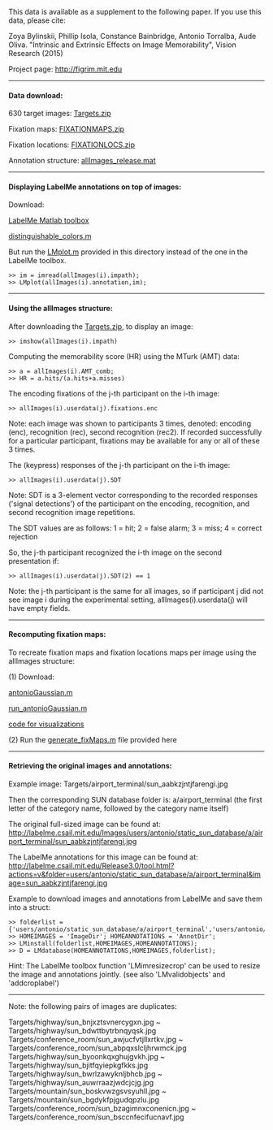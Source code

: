 
This data is available as a supplement to the following paper. 
If you use this data, please cite:

Zoya Bylinskii, Phillip Isola, Constance Bainbridge, Antonio Torralba, Aude Oliva.
"Intrinsic and Extrinsic Effects on Image Memorability", Vision Research (2015)

Project page: http://figrim.mit.edu

------------------------------------------------------------------
#### Data download:

630 target images: [Targets.zip](http://figrim.mit.edu/Targets.zip)

Fixation maps: [FIXATIONMAPS.zip](http://figrim.mit.edu/FIXATIONMAPS.zip)

Fixation locations: [FIXATIONLOCS.zip](http://figrim.mit.edu/FIXATIONLOCS.zip)

Annotation structure: [allImages_release.mat](https://github.com/cvzoya/figrim/blob/master/allImages_release.mat)

------------------------------------------------------------------

#### Displaying LabelMe annotations on top of images:

Download: 

[LabelMe Matlab toolbox](http://labelme2.csail.mit.edu/Release3.0/browserTools/php/matlab_toolbox.php)

[distinguishable_colors.m](www.mathworks.com/matlabcentral/fileexchange/29702-generate-maximally-perceptually-distinct-colors)

But run the [LMplot.m](https://github.com/cvzoya/figrim/blob/master/LMplot.m) provided in this directory instead of the one in the LabelMe toolbox.

```
>> im = imread(allImages(i).impath);
>> LMplot(allImages(i).annotation,im);
```

------------------------------------------------------------------

#### Using the allImages structure:

After downloading the [Targets.zip](http://figrim.mit.edu/Targets.zip), to display an image:
```
>> imshow(allImages(i).impath)
```

Computing the memorability score (HR) using the MTurk (AMT) data:
```
>> a = allImages(i).AMT_comb;
>> HR = a.hits/(a.hits+a.misses)
```

The encoding fixations of the j-th participant on the i-th image:
```
>> allImages(i).userdata(j).fixations.enc
```

Note: each image was shown to participants 3 times, denoted: encoding (enc), 
recognition (rec), second recognition (rec2). If recorded successfully for 
a particular participant, fixations may be available for any or all of these 3 times.

The (keypress) responses of the j-th participant on the i-th image:
```
>> allImages(i).userdata(j).SDT
```

Note: SDT is a 3-element vector corresponding to the recorded responses 
('signal detections') of the participant on the encoding, recognition, 
and second recognition image repetitions.

The SDT values are as follows:
1 = hit;
2 = false alarm;
3 = miss;
4 = correct rejection

So, the j-th participant recognized the i-th image on the second presentation if:
```
>> allImages(i).userdata(j).SDT(2) == 1
```

Note: the j-th participant is the same for all images, so if participant j 
did not see image i during the experimental setting, allImages(i).userdata(j)
will have empty fields.

------------------------------------------------------------------

#### Recomputing fixation maps:

To recreate fixation maps and fixation locations maps per image using the 
allImages structure:

(1) Download:

[antonioGaussian.m](https://github.com/cvzoya/saliency/blob/master/code_forMetrics/antonioGaussian.m)

[run_antonioGaussian.m](https://github.com/cvzoya/saliency/blob/master/code_forMetrics/run_antonioGaussian.m)

[code for visualizations](https://github.com/cvzoya/fixation-visualization)

(2) Run the [generate_fixMaps.m](https://github.com/cvzoya/figrim/blob/master/generate_fixMaps.m) file provided here

------------------------------------------------------------------

#### Retrieving the original images and annotations:

Example image: Targets/airport_terminal/sun_aabkzjntjfarengi.jpg

Then the corresponding SUN database folder is: a/airport_terminal
(the first letter of the category name, followed by the category name itself)

The original full-sized image can be found at:
http://labelme.csail.mit.edu/Images/users/antonio/static_sun_database/a/airport_terminal/sun_aabkzjntjfarengi.jpg

The LabelMe annotations for this image can be found at:
http://labelme.csail.mit.edu/Release3.0/tool.html?actions=v&folder=users/antonio/static_sun_database/a/airport_terminal&image=sun_aabkzjntjfarengi.jpg

Example to download images and annotations from LabelMe and save them into a struct:
```
>> folderlist = {'users/antonio/static_sun_database/a/airport_terminal','users/antonio/static_sun_database/b/badlands'};
>> HOMEIMAGES = 'ImageDir'; HOMEANNOTATIONS = 'AnnotDir';
>> LMinstall(folderlist,HOMEIMAGES,HOMEANNOTATIONS);
>> D = LMdatabase(HOMEANNOTATIONS,HOMEIMAGES,folderlist);
```

Hint: The LabelMe toolbox function 'LMimresizecrop' can be used to resize the image and annotations jointly.
(see also 'LMvalidobjects' and 'addcroplabel')

------------------------------------------------------------------

Note: the following pairs of images are duplicates:

Targets/highway/sun_bnjxztsvnercygxn.jpg ~            Targets/highway/sun_bdwttbytrbnqyqsk.jpg
Targets/conference_room/sun_awjucfvtjllxrtkv.jpg ~   Targets/conference_room/sun_abpqxslcljhrwmck.jpg
Targets/highway/sun_byoonkqxghujgvkh.jpg ~           Targets/highway/sun_bjitfqyiepkgfkks.jpg
Targets/highway/sun_bwrlzawyknljbhcb.jpg ~           Targets/highway/sun_auwrraazjwdcjcjg.jpg
Targets/mountain/sun_boskvwzgsvsyuhll.jpg ~          Targets/mountain/sun_bgdykfpjgudqpzlu.jpg
Targets/conference_room/sun_bzagimnxconenicn.jpg ~   Targets/conference_room/sun_bsccnfecifucnavf.jpg








